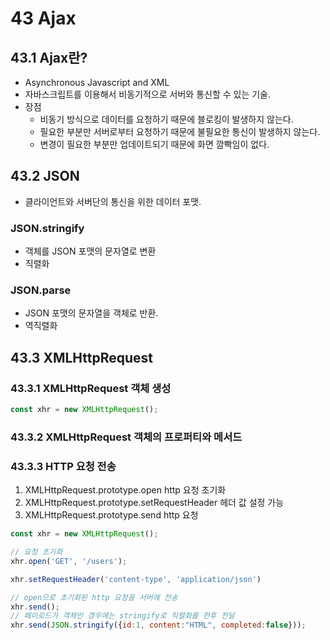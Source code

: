 # 43 Ajax
## 43.1 Ajax란?
- Asynchronous Javascript and XML
- 자바스크립트를 이용해서 비동기적으로 서버와 통신할 수 있는 기술.
- 장점
  - 비동기 방식으로 데이터를 요청하기 때문에 블로킹이 발생하지 않는다.
  - 필요한 부분만 서버로부터 요청하기 때문에 불필요한 통신이 발생하지 않는다.
  - 변경이 필요한 부분만 업데이트되기 때문에 화면 깜빡임이 없다.

## 43.2 JSON
- 클라이언트와 서버단의 통신을 위한 데이터 포맷.

### JSON.stringify
- 객체를 JSON 포맷의 문자열로 변환
- 직렬화

### JSON.parse
- JSON 포맷의 문자열을 객체로 반환.
- 역직렬화

## 43.3 XMLHttpRequest
### 43.3.1 XMLHttpRequest 객체 생성
```jsx
const xhr = new XMLHttpRequest();
```

### 43.3.2 XMLHttpRequest 객체의 프로퍼티와 메서드
### 43.3.3 HTTP 요청 전송
1. XMLHttpRequest.prototype.open http 요청 초기화
2. XMLHttpRequest.prototype.setRequestHeader 헤더 값 설정 가능
3. XMLHttpRequest.prototype.send http 요청

```jsx
const xhr = new XMLHttpRequest();

// 요청 초기화
xhr.open('GET', '/users');

xhr.setRequestHeader('content-type', 'application/json')

// open으로 초기화된 http 요청을 서버에 전송
xhr.send();
// 페이로드가 객체인 경우에는 stringify로 직렬화를 한후 전달
xhr.send(JSON.stringify({id:1, content:"HTML", completed:false}));
```
